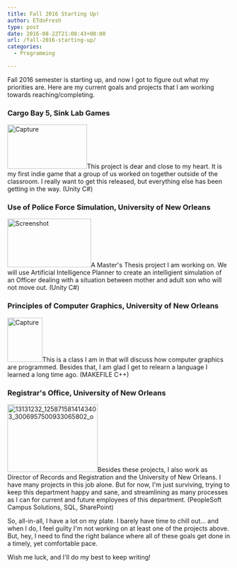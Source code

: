 ```yaml
---
title: Fall 2016 Starting Up!
author: ETdoFresh
type: post
date: 2016-08-22T21:08:43+00:00
url: /fall-2016-starting-up/
categories:
  - Programming

---
```

Fall 2016 semester is starting up, and now I got to figure out what my priorities are. Here are my current goals and projects that I am working towards reaching/completing.

### Cargo Bay 5, Sink Lab Games

<a href="http://www.etdofresh.com/wp-content/uploads/2016/08/Capture-1.png" target="_blank"><img class="alignleft wp-image-285" src="http://www.etdofresh.com/wp-content/uploads/2016/08/Capture-1.png" alt="Capture" width="180" height="100" /></a>This project is dear and close to my heart. It is my first indie game that a group of us worked on together outside of the classroom. I really want to get this released, but everything else has been getting in the way. (Unity C#)

### Use of Police Force Simulation, University of New Orleans

<a href="http://www.etdofresh.com/wp-content/uploads/2016/08/Screenshot.png" target="_blank"><img class="alignright wp-image-279" src="http://www.etdofresh.com/wp-content/uploads/2016/08/Screenshot.png" alt="Screenshot" width="189" height="110" /></a>A Master's Thesis project I am working on. We will use Artificial Intelligence Planner to create an intelligient simulation of an Officer dealing with a situation between mother and adult son who will not move out. (Unity C#)<!--more-->

### Principles of Computer Graphics, University of New Orleans

<a href="http://www.etdofresh.com/wp-content/uploads/2016/08/Capture.png" target="_blank"><img class="alignleft wp-image-281" src="http://www.etdofresh.com/wp-content/uploads/2016/08/Capture.png" alt="Capture" width="79" height="100" /></a>This is a class I am in that will discuss how computer graphics are programmed. Besides that, I am glad I get to relearn a language I learned a long time ago. (MAKEFILE C++)

### Registrar's Office, University of New Orleans

<a href="http://www.etdofresh.com/wp-content/uploads/2016/08/13131232_1258715814143403_3006957500933065802_o.jpg" target="_blank"><img class="alignright wp-image-278" src="http://www.etdofresh.com/wp-content/uploads/2016/08/13131232_1258715814143403_3006957500933065802_o.jpg" alt="13131232_1258715814143403_3006957500933065802_o" width="204" height="153" /></a>Besides these projects, I also work as Director of Records and Registration and the University of New Orleans. I have many projects in this job alone. But for now, I'm just surviving, trying to keep this department happy and sane, and streamlining as many processes as I can for current and future employees of this department. (PeopleSoft Campus Solutions, SQL, SharePoint)

So, all-in-all, I have a lot on my plate. I barely have time to chill out... and when I do, I feel guilty I'm not working on at least one of the projects above. But, hey, I need to find the right balance where all of these goals get done in a timely, yet comfortable pace.

Wish me luck, and I'll do my best to keep writing!

&nbsp;